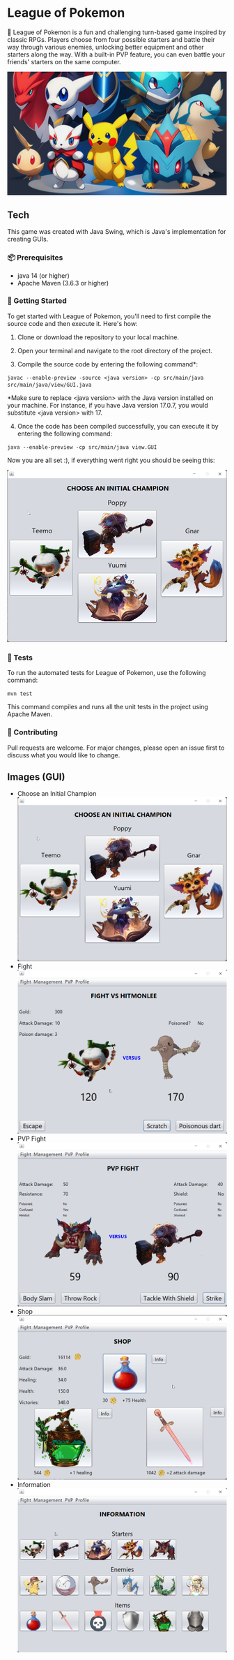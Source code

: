 # League of Pokemon
🐾 League of Pokemon is a fun and challenging turn-based game inspired by classic RPGs. Players choose from four possible starters and battle their way through various enemies, unlocking better equipment and other starters along the way. With a built-in PVP feature, you can even battle your friends' starters on the same computer.

![](images/AI4Crop.png)

## Tech
This game was created with Java Swing, which is Java's implementation for creating GUIs.
### 📦 Prerequisites

- java 14 (or higher)
- Apache Maven (3.6.3 or higher)

### 🚀 Getting Started

To get started with League of Pokemon, you'll need to first compile the source code and then execute it. Here's how:

1. Clone or download the repository to your local machine.

2. Open your terminal and navigate to the root directory of the project.

3. Compile the source code by entering the following command*:

```
javac --enable-preview -source <java version> -cp src/main/java src/main/java/view/GUI.java
```
*Make sure to replace \<java version\> with the Java version installed on your machine. For instance, if you have Java version 17.0.7, you would substitute \<java version\> with 17.

4. Once the code has been compiled successfully, you can execute it by entering the following command:
```
java --enable-preview -cp src/main/java view.GUI
```
Now you are all set :), if everything went right you should be seeing this:

![](images/ChooseInitialChampion.png)

### 🧪 Tests
To run the automated tests for League of Pokemon, use the following command:
```
mvn test
```
This command compiles and runs all the unit tests in the project using Apache Maven.

### 👥 Contributing
Pull requests are welcome. For major changes, please open an issue first to discuss what you would like to change.

## Images (GUI)
- Choose an Initial Champion
![](images/ChooseInitialChampion.png)
- Fight
![](images/BattleExample.png)
- PVP Fight
![](images/BattlePVPExample.png)
- Shop
![](images/Shop.png)
- Information
![](images/Information.png)
